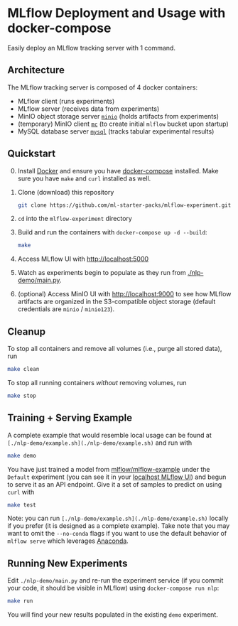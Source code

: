 # MLflow Deployment and Usage with docker-compose

Easily deploy an MLflow tracking server with 1 command.


## Architecture

The MLflow tracking server is composed of 4 docker containers:
* MLflow client (runs experiments)
* MLflow server (receives data from experiments)
* MinIO object storage server [`minio`](https://hub.docker.com/r/minio/minio) (holds artifacts from experiments)
* (temporary) MinIO client [`mc`](https://hub.docker.com/r/minio/mc) (to create initial `mlflow` bucket upon startup)
* MySQL database server [`mysql`](https://hub.docker.com/r/mysql/mysql-server) (tracks tabular experimental results)


## Quickstart

0. Install [Docker](https://docs.docker.com/get-docker/) and ensure you have [docker-compose](https://docs.docker.com/compose/install/) installed. Make sure you have `make` and `curl` installed as well.

1. Clone (download) this repository

    ```bash
    git clone https://github.com/ml-starter-packs/mlflow-experiment.git
    ```

2. `cd` into the `mlflow-experiment` directory

3. Build and run the containers with `docker-compose up -d --build`:

    ```bash
    make
    ```

4. Access MLflow UI with [http://localhost:5000](http://localhost:5000)

5. Watch as experiments begin to populate as they run from [./nlp-demo/main.py](/nlp-demo/main.py).


6. (optional) Access MinIO UI with [http://localhost:9000](http://localhost:9000) to see how MLflow artifacts are organized in the S3-compatible object storage (default credentials are `minio` / `minio123`).


## Cleanup

To stop all containers and remove all volumes (i.e., purge all stored data), run

```bash
make clean
```

To stop all running containers _without_ removing volumes, run

```bash
make stop
```


## Training + Serving Example

A complete example that would resemble local usage can be found at `[./nlp-demo/example.sh](./nlp-demo/example.sh)` and run with

```bash
make demo
```

You have just trained a model from [mlflow/mlflow-example](https://github.com/mlflow/mlflow-example) under the `Default` experiment (you can see it in your [localhost MLflow UI](http://localhost:5000/#/experiments/0)) and begun to serve it as an API endpoint.
Give it a set of samples to predict on using `curl` with

```bash
make test
```

Note: you can run `[./nlp-demo/example.sh](./nlp-demo/example.sh)` locally if you prefer (it is designed as a complete example). Take note that you may want to omit the `--no-conda` flags if you want to use the default behavior of `mlflow serve` which leverages [Anaconda](https://www.anaconda.com/).


## Running New Experiments

Edit `./nlp-demo/main.py` and re-run the experiment service (if you commit your code, it should be visible in MLflow) using `docker-compose run nlp`:

```bash
make run
```

You will find your new results populated in the existing `demo` experiment.
